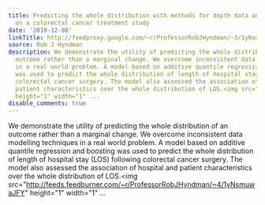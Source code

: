 ```yaml
---
title: Predicting the whole distribution with methods for depth data analysis demonstrated
  on a colorectal cancer treatment study
date: '2019-12-08'
linkTitle: http://feedproxy.google.com/~r/ProfessorRobJHyndman/~3/1yNsmuwaJFY/
source: Rob J Hyndman
description: We demonstrate the utility of predicting the whole distribution of an
  outcome rather than a marginal change. We overcome inconsistent data modelling techniques
  in a real world problem. A model based on additive quantile regression and boosting
  was used to predict the whole distribution of length of hospital stay (LOS) following
  colorectal cancer surgery. The model also assessed the association of hospital and
  patient characteristics over the whole distribution of LOS.<img src="http://feeds.feedburner.com/~r/ProfessorRobJHyndman/~4/1yNsmuwaJFY"
  height="1" width="1" ...
disable_comments: true
---
```

We demonstrate the utility of predicting the whole distribution of an outcome rather than a marginal change. We overcome inconsistent data modelling techniques in a real world problem. A model based on additive quantile regression and boosting was used to predict the whole distribution of length of hospital stay (LOS) following colorectal cancer surgery. The model also assessed the association of hospital and patient characteristics over the whole distribution of LOS.<img src="http://feeds.feedburner.com/~r/ProfessorRobJHyndman/~4/1yNsmuwaJFY" height="1" width="1" ...
